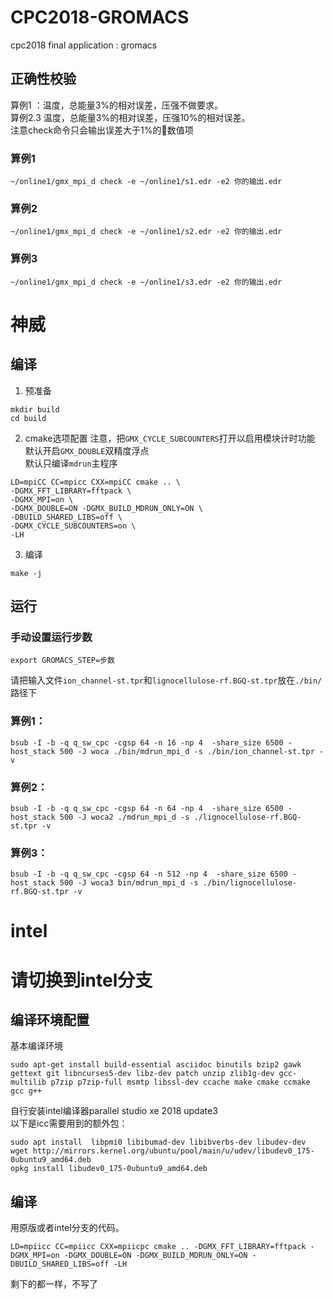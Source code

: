 # CPC2018-GROMACS
cpc2018 final application : gromacs
## 正确性校验
算例1 ：温度，总能量3%的相对误差，压强不做要求。  
算例2.3 温度，总能量3%的相对误差，压强10%的相对误差。  
注意check命令只会输出误差大于1%的数值项
### 算例1
```
~/online1/gmx_mpi_d check -e ~/online1/s1.edr -e2 你的输出.edr
```
### 算例2
```
~/online1/gmx_mpi_d check -e ~/online1/s2.edr -e2 你的输出.edr
```
### 算例3
```
~/online1/gmx_mpi_d check -e ~/online1/s3.edr -e2 你的输出.edr
```
# 神威
## 编译
1. 预准备
```
mkdir build
cd build
```
2. cmake选项配置
注意，把`GMX_CYCLE_SUBCOUNTERS`打开以启用模块计时功能  
默认开启`GMX_DOUBLE`双精度浮点  
默认只编译`mdrun`主程序  
```
LD=mpiCC CC=mpicc CXX=mpiCC cmake .. \
-DGMX_FFT_LIBRARY=fftpack \
-DGMX_MPI=on \
-DGMX_DOUBLE=ON -DGMX_BUILD_MDRUN_ONLY=ON \
-DBUILD_SHARED_LIBS=off \
-DGMX_CYCLE_SUBCOUNTERS=on \
-LH
```
3. 编译
```
make -j
```
## 运行
### 手动设置运行步数
```
export GROMACS_STEP=步数
```
  
请把输入文件`ion_channel-st.tpr`和`lignocellulose-rf.BGQ-st.tpr`放在`./bin/`路径下
### 算例1：
```
bsub -I -b -q q_sw_cpc -cgsp 64 -n 16 -np 4  -share_size 6500 -host_stack 500 -J woca ./bin/mdrun_mpi_d -s ./bin/ion_channel-st.tpr -v
```
### 算例2：
```
bsub -I -b -q q_sw_cpc -cgsp 64 -n 64 -np 4  -share_size 6500 -host_stack 500 -J woca2 ./mdrun_mpi_d -s ./lignocellulose-rf.BGQ-st.tpr -v
```
### 算例3：
```
bsub -I -b -q q_sw_cpc -cgsp 64 -n 512 -np 4  -share_size 6500 -host_stack 500 -J woca3 bin/mdrun_mpi_d -s ./bin/lignocellulose-rf.BGQ-st.tpr -v
```
# intel
# 请切换到intel分支
## 编译环境配置
基本编译环境
```
sudo apt-get install build-essential asciidoc binutils bzip2 gawk gettext git libncurses5-dev libz-dev patch unzip zlib1g-dev gcc-multilib p7zip p7zip-full msmtp libssl-dev ccache make cmake ccmake gcc g++
```
自行安装intel编译器parallel studio xe 2018 update3  
以下是icc需要用到的额外包：  
```
sudo apt install  libpmi0 libibumad-dev libibverbs-dev libudev-dev
wget http://mirrors.kernel.org/ubuntu/pool/main/u/udev/libudev0_175-0ubuntu9_amd64.deb
opkg install libudev0_175-0ubuntu9_amd64.deb
```
## 编译
用原版或者intel分支的代码。

```
LD=mpiicc CC=mpiicc CXX=mpiicpc cmake .. -DGMX_FFT_LIBRARY=fftpack -DGMX_MPI=on -DGMX_DOUBLE=ON -DGMX_BUILD_MDRUN_ONLY=ON -DBUILD_SHARED_LIBS=off -LH
```
剩下的都一样，不写了